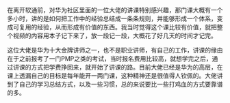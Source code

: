 在离开软通前，对华为社区里面的一位大佬的讲课特别感兴趣，那门课大概有一个多小时，讲的是如何把工作中的经验总结成一条条规则，并能够形成一个体系，变成可复用的经验，从而形成有价值的东西。我当时觉得这个课比较有价值，就把整个视频的内容用本子记下来了，放一段记一段，大概花了好几天的时间才记完。

这位大佬是华为十大金牌讲师之一，也不是职业讲师，有自己的工作，讲课的缘由在于之前报考了一门PMP之类的考试，当时报名费用比较高，就想学完之后，通过讲课的方式把学费挣回来，就开始了讲课的路。目前大佬已经是华为的高层，在课上透漏自己的目标是每年能开一两门课，这种精神还是很值得人钦佩的。大佬讲到了自己的学习总结方式，以及一些习惯，总的来说要比一些打鸡血的方式要靠谱的多。

